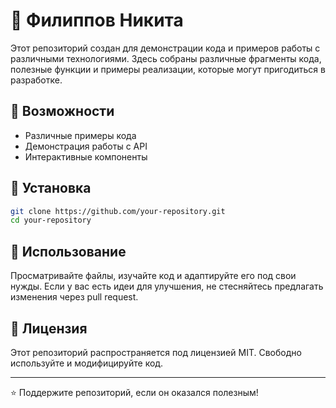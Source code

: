 # 📌 Филиппов Никита

Этот репозиторий создан для демонстрации кода и примеров работы с различными технологиями. Здесь собраны различные фрагменты кода, полезные функции и примеры реализации, которые могут пригодиться в разработке.

## 🚀 Возможности
- Различные примеры кода
- Демонстрация работы с API
- Интерактивные компоненты

## 🔧 Установка

```sh
git clone https://github.com/your-repository.git
cd your-repository
```

## 📝 Использование

Просматривайте файлы, изучайте код и адаптируйте его под свои нужды. Если у вас есть идеи для улучшения, не стесняйтесь предлагать изменения через pull request.

## 📜 Лицензия
Этот репозиторий распространяется под лицензией MIT. Свободно используйте и модифицируйте код.

---

⭐️ Поддержите репозиторий, если он оказался полезным!
